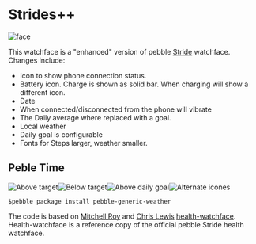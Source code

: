 # Strides++

![face](storeInfo/screenshots/basalt/aboveTarget.png)

This watchface is a "enhanced" version of pebble [Stride](https://apps.getpebble.com/en_US/application/56b15c5c9c4b20ed5300006c) watchface. Changes include:
* Icon to show phone connection status.
* Battery icon. Charge is shown as solid bar. When charging will show a different icon.
* Date
* When connected/disconnected from the phone will vibrate
* The Daily average where replaced with a goal.
* Local weather
* Daily goal is configurable
* Fonts for Steps larger, weather smaller.

## Peble Time
![Above target](storeInfo/screenshots/basalt/animation.gif)![Below target](storeInfo/screenshots/basalt/belowTarget.png)![Above daily goal](storeInfo/screenshots/basalt/aboveDailyGoal.png)![Alternate icones](storeInfo/screenshots/basalt/alternateIcons.png)



```$pebble package install pebble-generic-weather```

The code is based on [Mitchell Roy](mailto:mitchell@pabble.com) and [Chris Lewis](mailto:Bonsitm@gmail.com) [health-watchface](https://github.com/pebble-examples/health-watchface.git). Health-watchface is a reference copy of the official pebble Stride health watchface.

